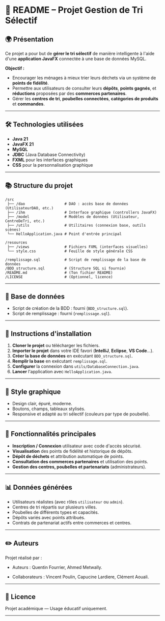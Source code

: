 # 📄 README – Projet Gestion de Tri Sélectif

## 🌍 Présentation

Ce projet a pour but de **gérer le tri sélectif** de manière intelligente à l'aide d'une **application JavaFX** connectée à une base de données MySQL.

**Objectif :**
- Encourager les ménages à mieux trier leurs déchets via un système de **points de fidélité**.
- Permettre aux utilisateurs de consulter leurs **dépôts**, **points gagnés**, et **réductions** proposées par des **commerces partenaires**.
- Gérer les **centres de tri**, **poubelles connectées**, **catégories de produits** et **commandes**.

---

## 🛠️ Technologies utilisées

- **Java 21**
- **JavaFX 21**
- **MySQL**
- **JDBC** (Java Database Connectivity)
- **FXML** pour les interfaces graphiques
- **CSS** pour la personnalisation graphique

---

## 📚 Structure du projet

```
/src
 ├── /dao                  # DAO : accès base de données (UtilisateurDAO, etc.)
 ├── /ihm                  # Interface graphique (controllers JavaFX)
 ├── /model                # Modèles de données (Utilisateur, CentreDeTri, etc.)
 ├── /utils                # Utilitaires (connexion base, outils scènes)
 └── HelloApplication.java # Point d'entrée principal

/resources
 ├── /views                # Fichiers FXML (interfaces visuelles)
 └── style.css             # Feuille de style générale CSS

/remplissage.sql           # Script de remplissage de la base de données
/BDD_structure.sql         # (Structure SQL si fournie)
/README.md                 # (Ton fichier README)
/LICENSE                   # (Optionnel, licence)
```

---

## 💄 Base de données

- Script de création de la BDD : fourni (`BDD_structure.sql`).
- Script de remplissage : fourni (`remplissage.sql`).

---

## 🚀 Instructions d'installation

1. **Cloner le projet** ou télécharger les fichiers.
2. **Importer le projet** dans votre IDE favori (**IntelliJ**, **Eclipse**, **VS Code**...).
3. **Créer la base de données** en exécutant `BDD_structure.sql`.
4. **Remplir la base** en exécutant `remplissage.sql`.
5. **Configurer** la connexion dans `utils/DatabaseConnection.java`.
6. **Lancer** l'application avec `HelloApplication.java`.

---

## 🎨 Style graphique

- Design clair, épuré, moderne.
- Boutons, champs, tableaux stylisés.
- Responsive et adapté au tri sélectif (couleurs par type de poubelle).

---

## 👥 Fonctionnalités principales

- **Inscription / Connexion** utilisateur avec code d'accès sécurisé.
- **Visualisation** des points de fidélité et historique de dépôts.
- **Dépôt de déchets** et attribution automatique de points.
- **Consultation des commerces partenaires** et utilisation des points.
- **Gestion des centres, poubelles et partenariats** (administrateurs).

---

## 📊 Données générées

- Utilisateurs réalistes (avec rôles `utilisateur` ou `admin`).
- Centres de tri répartis sur plusieurs villes.
- Poubelles de différents types et capacités.
- Dépôts variés avec points attribués.
- Contrats de partenariat actifs entre commerces et centres.

---

## ✏️ Auteurs

Projet réalisé par :

- Auteurs : Quentin Fourrier, Ahmed Metwally.

- Collaborateurs : Vincent Poulin, Capucine Lardiere, Clément Aouali.

---

## 📄 Licence

Projet académique — Usage éducatif uniquement.

---

